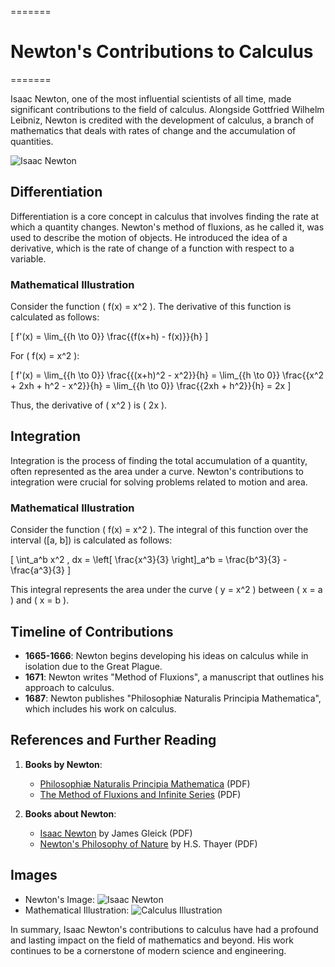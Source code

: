 =======
# Newton's Contributions to Calculus
=======

Isaac Newton, one of the most influential scientists of all time, made significant contributions to the field of calculus. Alongside Gottfried Wilhelm Leibniz, Newton is credited with the development of calculus, a branch of mathematics that deals with rates of change and the accumulation of quantities.

![Isaac Newton](https://upload.wikimedia.org/wikipedia/commons/d/d1/Sir_Isaac_Newton_%281643-1727%29.jpg)

## Differentiation

Differentiation is a core concept in calculus that involves finding the rate at which a quantity changes. Newton's method of fluxions, as he called it, was used to describe the motion of objects. He introduced the idea of a derivative, which is the rate of change of a function with respect to a variable.

### Mathematical Illustration

Consider the function \( f(x) = x^2 \). The derivative of this function is calculated as follows:

\[ f'(x) = \lim_{{h \to 0}} \frac{{f(x+h) - f(x)}}{h} \]

For \( f(x) = x^2 \):

\[ f'(x) = \lim_{{h \to 0}} \frac{{(x+h)^2 - x^2}}{h} = \lim_{{h \to 0}} \frac{{x^2 + 2xh + h^2 - x^2}}{h} = \lim_{{h \to 0}} \frac{{2xh + h^2}}{h} = 2x \]

Thus, the derivative of \( x^2 \) is \( 2x \).

## Integration

Integration is the process of finding the total accumulation of a quantity, often represented as the area under a curve. Newton's contributions to integration were crucial for solving problems related to motion and area.

### Mathematical Illustration

Consider the function \( f(x) = x^2 \). The integral of this function over the interval \([a, b]\) is calculated as follows:

\[ \int_a^b x^2 \, dx = \left[ \frac{x^3}{3} \right]_a^b = \frac{b^3}{3} - \frac{a^3}{3} \]

This integral represents the area under the curve \( y = x^2 \) between \( x = a \) and \( x = b \).

## Timeline of Contributions

- **1665-1666**: Newton begins developing his ideas on calculus while in isolation due to the Great Plague.
- **1671**: Newton writes "Method of Fluxions", a manuscript that outlines his approach to calculus.
- **1687**: Newton publishes "Philosophiæ Naturalis Principia Mathematica", which includes his work on calculus.

## References and Further Reading

1. **Books by Newton**:
   - [Philosophiæ Naturalis Principia Mathematica](https://archive.org/details/philomathematica00newtrich) (PDF)
   - [The Method of Fluxions and Infinite Series](https://archive.org/details/methodfluxionsa00colwgoog) (PDF)

2. **Books about Newton**:
   - [Isaac Newton](https://archive.org/details/isaacnewton0000glei) by James Gleick (PDF)
   - [Newton's Philosophy of Nature](https://archive.org/details/newtonsphilosoph0000unse) by H.S. Thayer (PDF)

## Images

- Newton's Image: ![Isaac Newton](https://upload.wikimedia.org/wikipedia/commons/d/d1/Sir_Isaac_Newton_%281643-1727%29.jpg)
- Mathematical Illustration: ![Calculus Illustration](https://upload.wikimedia.org/wikipedia/commons/thumb/d/d6/Derivative_of_a_polynomial.svg/2000px-Derivative_of_a_polynomial.svg.png)

In summary, Isaac Newton's contributions to calculus have had a profound and lasting impact on the field of mathematics and beyond. His work continues to be a cornerstone of modern science and engineering.
